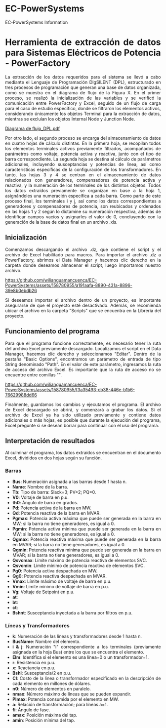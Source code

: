 # EC-PowerSystems
EC-PowerSystems Information

<div style="text-align: justify">

# Herramienta de extracción de datos para Sistemas Eléctricos de Potencia - PowerFactory

La extracción de los datos requeridos para el sistema se llevó a cabo mediante el Lenguaje de Programación DIgSILENT (DPL), estructurado en tres procesos de programación que generan una base de datos organizada, como se muestra en el diagrama de flujo de la Figura X. En el primer proceso, se realizó la inicialización de las variables y se verificó la comunicación entre PowerFactory y Excel, seguido de un flujo de carga para el caso de estudio específico, donde se filtraron los elementos activos, considerando únicamente los objetos Terminal para la extracción de datos, mientras se excluían los objetos Internal Node y Junction Node.

[Diagrama de flujo_DPL.pdf](https://github.com/wilianguamancuenca/EC-PowerSystems/files/15183000/Diagrama.de.flujo_DPL.pdf)

Por otro lado, el segundo proceso se encarga del almacenamiento de datos en cuatro hojas de cálculo distintas. En la primera hoja, se recopilan todos los elementos terminales activos previamente filtrados, acompañados de parámetros como voltaje, potencia activa y reactiva, junto con el tipo de barra correspondiente. La segunda hoja se destina al cálculo de parámetros adicionales, incluyendo susceptancias y potencias de línea, así como características específicas de la configuración de los transformadores. En tanto, las hojas 3 y 4 se centran en el almacenamiento de datos relacionados con generadores, compensadores de potencia activa y reactiva, y la numeración de los terminales de los distintos objetos. Todos los datos extraídos previamente se organizan en base a la hoja 1, asignándoles una numeración específica a cada barra. Como parte de este proceso final, los terminales i y j, así como los datos correspondientes a generadores y compensadores de potencia, son reubicados y ordenados en las hojas 1 y 2 según lo dictamine su numeración respectiva, además de identificar campos vacíos y asignarles el valor de 0, concluyendo con la generación de la base de datos final en un archivo .xls.

## Inicialización

Comenzamos descargando el archivo .dz, que contiene el script y el archivo de Excel habilitado para macros. Para importar el archivo .dz a PowerFactory, abrimos el Data Manager y hacemos clic derecho en la carpeta donde deseamos almacenar el script, luego importamos nuestro archivo.



https://github.com/wilianguamancuenca/EC-PowerSystems/assets/158780955/a191aafa-8890-431a-8896-39e8b0ebdb26



Si deseamos importar el archivo dentro de un proyecto, es importante asegurarse de que el proyecto esté desactivado. Además, se recomienda ubicar el archivo en la carpeta "Scripts" que se encuentra en la Libreria del proyecto.

## Funcionamiento del programa

Para que el programa funcione correctamente, es necesario tener la ruta del archivo Excel previamente descargado. Localizamos el script en el Data Manager, hacemos clic derecho y seleccionamos "Editar". Dentro de la pestaña "Basic Options", encontramos un parámetro de entrada de tipo String denominado "Path". En el valor de este parámetro, ingresamos la ruta de acceso del archivo Excel. Es importante que la ruta de acceso no se encuentre entre comillas "".

https://github.com/wilianguamancuenca/EC-PowerSystems/assets/158780955/f3a35493-cb38-446e-b1b6-76629988dd66

Finalmente, guardamos los cambios y ejecutamos el programa. El archivo de Excel descargado se abrirá, y comenzará a grabar los datos. Si el archivo de Excel ya ha sido utilizado previamente y contiene datos adicionales o más hojas, es posible que durante la ejecución del programa, Excel pregunte si se desean borrar para continuar con el uso del programa.

## Interpretación de resultados

Al culminar el programa, los datos extraídos se encuentran en el documento Excel, divididos en dos hojas según su función.

### Barras

- **Bus**: Numeración asignada a las barras desde 1 hasta n.
- **Name**: Nombre de la barra.
- **Tb**: Tipo de barra: Slack=3; PV=2; PQ=0.
- **V0**: Voltaje de barra en p.u.
- **th0**: Ángulo de barra en grados.
- **Pd**: Potencia activa de la barra en MW.
- **Qd**: Potencia reactiva de la barra en MVAR.
- **Pgmax**: Potencia activa máxima que puede ser generada en la barra en MW; si la barra no tiene generadores, es igual a 0.
- **Pgmin**: Potencia activa mínima que puede ser generada en la barra en MW; si la barra no tiene generadores, es igual a 0.
- **Qgmax**: Potencia reactiva máxima que puede ser generada en la barra en MVAR; si la barra no tiene generadores, es igual a 0.
- **Qgmin**: Potencia reactiva mínima que puede ser generada en la barra en MVAR; si la barra no tiene generadores, es igual a 0.
- **Qsvcmax**: Límite máximo de potencia reactiva de elementos SVC.
- **Qsvcmin**: Límite mínimo de potencia reactiva de elementos SVC.
- **Pg0**: Potencia activa despachada en MW.
- **Qg0**: Potencia reactiva despachada en MVAR.
- **Vmax**: Límite máximo de voltaje de barra en p.u.
- **Vmin**: Límite mínimo de voltaje de barra en p.u.
- **Vg**: Voltaje de Setpoint en p.u.
- **at**: 
- **bt**: 
- **ct**:
- **Bshnt**: Susceptancia inyectada a la barra por filtros en p.u.

### Líneas y Transformadores

- **k**: Numeración de las líneas y transformadores desde 1 hasta n.
- **BusName**: Nombre del elemento.
- **i & j**: Numeración "i" correspondiente a los terminales (previamente asignada en la hoja Bus) entre los que se encuentra el elemento.
- **Elm**: Identifica si el elemento es una línea=0 o un transformador=1.
- **r**: Resistencia en p.u.
- **x**: Reactancia en p.u.
- **Bshl**: Susceptancia/2 en p.u.
- **Cl**: Costo de la línea o transformador especificado en la descripción de cada elemento en millones de dólares.
- **n0**: Número de elementos en paralelo.
- **nmax**: Número máximo de líneas que se pueden expandir.
- **Plmax**: Potencia consumida por el elemento en MW.
- **a**: Relación de transformación; para líneas a=1.
- **fi**: Ángulo de fase.
- **amax**: Posición máxima del tap.
- **amin**: Posición mínima del tap.
